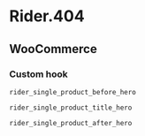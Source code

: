 # Rider.404

## WooCommerce

### Custom hook

```
rider_single_product_before_hero
```

```
rider_single_product_title_hero
```

```
rider_single_product_after_hero
```

